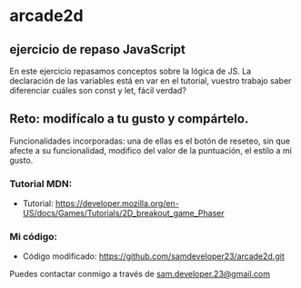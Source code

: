 # arcade2d

## ejercicio de repaso JavaScript

En este ejercicio repasamos conceptos sobre la lógica de JS.
La declaración de las variables está en var en el tutorial, vuestro trabajo saber diferenciar cuáles son const y let, fácil verdad?

## Reto: modifícalo a tu gusto y compártelo.

Funcionalidades incorporadas: una de ellas es el botón de reseteo, sin que afecte a su funcionalidad, modifico del valor de la puntuación, el estilo a mi gusto.

### Tutorial MDN:
- Tutorial: https://developer.mozilla.org/en-US/docs/Games/Tutorials/2D_breakout_game_Phaser

### Mi código:
- Código modificado: https://github.com/samdeveloper23/arcade2d.git 

Puedes contactar conmigo a través de sam.developer.23@gmail.com
